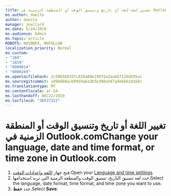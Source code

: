 ```yaml
---
title: تغيير لغة لغة أو تاريخ وتنسيق الوقت أو المنطقة الزمنية في Outlook.com
ms.author: daeite
author: daeite
manager: joallard
ms.date: 5/24/2019
ms.audience: Admin
ms.topic: article
ROBOTS: NOINDEX, NOFOLLOW
localization_priority: Normal
ms.custom:
- "269"
- "1839"
- "8000014"
- "9000249"
ms.openlocfilehash: 2c50650d25fc826a00e198fda2aab6f126db95ac
ms.sourcegitcommit: 1d98db8acb9959aba3b5e308a567ade6b62da56c
ms.translationtype: MT
ms.contentlocale: ar-SA
ms.lasthandoff: 08/22/2019
ms.locfileid: "36537322"
---
```

# <a name="change-your-language-date-and-time-format-or-time-zone-in-outlookcom"></a><span data-ttu-id="870cb-102">تغيير اللغة أو تاريخ وتنسيق الوقت أو المنطقة الزمنية في Outlook.com</span><span class="sxs-lookup"><span data-stu-id="870cb-102">Change your language, date and time format, or time zone in Outlook.com</span></span>

1. <span data-ttu-id="870cb-103">فتح جهاز [اللغة وإعدادات الوقت](https://go.microsoft.com/fwlink/?linkid=2085505).</span><span class="sxs-lookup"><span data-stu-id="870cb-103">Open your [Language and time settings](https://go.microsoft.com/fwlink/?linkid=2085505).</span></span>
1. <span data-ttu-id="870cb-104">حدد لغة تنسيق التاريخ، تنسيق الوقت والمنطقة الزمنية التي تريد استخدامها.</span><span class="sxs-lookup"><span data-stu-id="870cb-104">Select the language, date format, time format, and time zone you want to use.</span></span>
1. <span data-ttu-id="870cb-105">حدد **حفظ**.</span><span class="sxs-lookup"><span data-stu-id="870cb-105">Select **Save**.</span></span>
